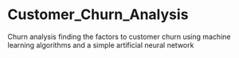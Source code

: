 # Customer_Churn_Analysis
Churn analysis finding the factors to customer churn using machine learning algorithms and a simple artificial neural network 
